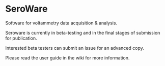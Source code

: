 # SeroWare
Software for voltammetry data acquisition &amp; analysis. 

Seroware is currently in beta-testing and in the final stages of submission for publication.

Interested beta testers can submit an issue for an advanced copy.

Please read the user guide in the wiki for more information.
